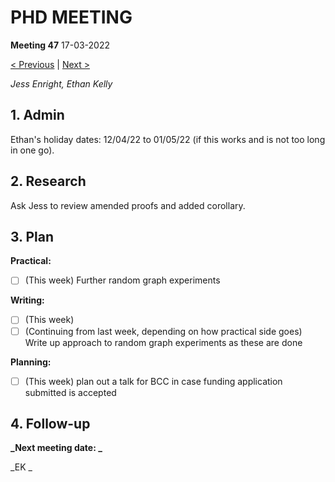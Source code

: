 # PHD MEETING

__Meeting 47__
17-03-2022

[< Previous](46_08-03-22.md) | [Next >]()

_Jess Enright,_
_Ethan Kelly_


## 1. Admin

Ethan's holiday dates:  12/04/22 to 01/05/22 (if this works and is not too long in one go).


## 2. Research

Ask Jess to review amended proofs and added corollary.


## 3. Plan

**Practical:**
- [  ] (This week) Further random graph experiments

**Writing:**
- [ ] (This week)
- [ ] (Continuing from last week, depending on how practical side goes) Write up approach to random graph experiments as these are done

**Planning:**
- [ ] (This week) plan out a talk for BCC in case funding application submitted is accepted

## 4. Follow-up


**_Next meeting date: _**



_EK _
